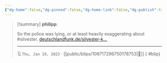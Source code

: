 ```yaml
---
{"dg-home":false,"dg-pinned":false,"dg-home-link":false,"dg-publish":true,"type":"blip","disabled rules":["yaml-title","yaml-title-alias","file-name-heading"],"title":"philipp on mastodon @ 2023-01-19","created-date":"2023-01-19T18:31:27","id":109717296750178750,"updated-date":"2025-05-02T08:50:43","dg-path":"blips/109717296750178753.md","permalink":"/blips/109717296750178753/","dgPassFrontmatter":true,"created":"2023-01-19T18:31:27","updated":"2025-05-02T08:50:43"}
---
```


> [!summary] **philipp**:
>
> So the police was lying, or at least heavily exaggerating about #silvester. [deutschlandfunk.de/silvester-k…](https://www.deutschlandfunk.de/silvester-krawalle-offenbar-weniger-gravierend-als-bisher-dargestellt-bundesweit-fast-ueberall-in-ae-100.html)
> - - -
>
> 🗓️ `Thu, Jan 19, 2023` · [[public/blips/109717296750178753\|🔗]]
{ #blip}

